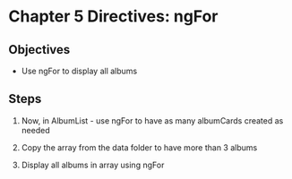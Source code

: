 # Chapter 5 Directives: ngFor

## Objectives

- Use ngFor to display all albums

## Steps

1. Now, in AlbumList - use ngFor to have as many albumCards created as needed

1. Copy the array from the data folder to have more than 3 albums

1. Display all albums in array using ngFor
